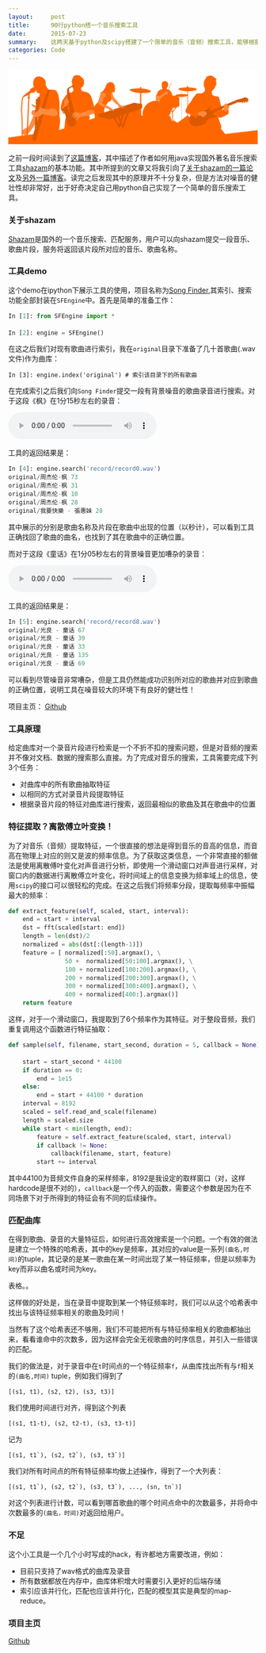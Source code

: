 ```yaml
---
layout:     post
title:      90行python搭一个音乐搜索工具
date:       2015-07-23
summary:    这两天基于python及scipy搭建了一个简单的音乐（音频）搜索工具，能够根据音乐片段对曲库进行检索，并在嘈杂环境中经受住了考验。
categories: Code
---
```


![](/images/music.jpg)

之前一段时间读到了[这篇博客](http://www.redcode.nl/blog/2010/06/creating-shazam-in-java/)，其中描述了作者如何用java实现国外著名音乐搜索工具[shazam](http://www.shazam.com/music/web/home.html)的基本功能。其中所提到的文章又将我引向了[关于shazam的一篇论文](http://www.ee.columbia.edu/~dpwe/papers/Wang03-shazam.pdf)及[另外一篇博客](https://laplacian.wordpress.com/2009/01/10/how-shazam-works/)。读完之后发现其中的原理并不十分复杂，但是方法对噪音的健壮性却非常好，出于好奇决定自己用python自己实现了一个简单的音乐搜索工具。


### 关于shazam

[Shazam](http://www.shazam.com/music/web/home.html)是国外的一个音乐搜索、匹配服务，用户可以向shazam提交一段音乐、歌曲片段，服务将返回该片段所对应的音乐、歌曲名称。

### 工具demo

这个demo在ipython下展示工具的使用，项目名称为[Song Finder](),其索引、搜索功能全部封装在`SFEngine`中。首先是简单的准备工作：

``` python
In [1]: from SFEngine import *

In [2]: engine = SFEngine()
```

在这之后我们对现有歌曲进行索引，我在`original`目录下准备了几十首歌曲(.wav文件)作为曲库：

```
In [3]: engine.index('original') # 索引该目录下的所有歌曲
```

在完成索引之后我们向`Song Finder`提交一段有背景噪音的歌曲录音进行搜索。对于这段《枫》在1分15秒左右的录音：

<audio controls="controls">
  <source src="/images/record0.wav" type="audio/wav" />
</audio>

工具的返回结果是：

``` python
In [4]: engine.search('record/record0.wav')
original/周杰伦-枫 73
original/周杰伦-枫 31
original/周杰伦-枫 10
original/周杰伦-枫 28
original/我要快樂 - 張惠妹 28
```

其中展示的分别是歌曲名称及片段在歌曲中出现的位置（以秒计），可以看到工具正确找回了歌曲的曲名，也找到了其在歌曲中的正确位置。

而对于这段《童话》在1分05秒左右的背景噪音更加嘈杂的录音：

<audio controls="controls">
  <source src="/images/record8.wav" type="audio/wav" />
</audio>

工具的返回结果是：

```python
In [5]: engine.search('record/record8.wav')
original/光良 - 童话 67
original/光良 - 童话 39
original/光良 - 童话 33
original/光良 - 童话 135
original/光良 - 童话 69
```

可以看到尽管噪音非常嘈杂，但是工具仍然能成功识别所对应的歌曲并对应到歌曲的正确位置，说明工具在噪音较大的环境下有良好的健壮性！

项目主页： [Github](https://github.com/zhengqm/SongFinder)


### 工具原理

给定曲库对一个录音片段进行检索是一个不折不扣的搜索问题，但是对音频的搜索并不像对文档、数据的搜索那么直接。为了完成对音乐的搜索，工具需要完成下列3个任务：

+ 对曲库中的所有歌曲抽取特征
+ 以相同的方式对录音片段提取特征
+ 根据录音片段的特征对曲库进行搜索，返回最相似的歌曲及其在歌曲中的位置

### 特征提取？离散傅立叶变换！

为了对音乐（音频）提取特征，一个很直接的想法是得到音乐的音高的信息，而音高在物理上对应的则又是波的频率信息。为了获取这类信息，一个非常直接的额做法是使用离散傅叶变化对声音进行分析，即使用一个滑动窗口对声音进行采样，对窗口内的数据进行离散傅立叶变化，将时间域上的信息变换为频率域上的信息，使用`scipy`的接口可以很轻松的完成。在这之后我们将频率分段，提取每频率中振幅最大的频率：

```python
def extract_feature(self, scaled, start, interval):
    end = start + interval
    dst = fft(scaled[start: end]) 
    length = len(dst)/2  
    normalized = abs(dst[:(length-1)])
    feature = [ normalized[:50].argmax(), \
                50 +  normalized[50:100].argmax(), \
                100 + normalized[100:200].argmax(), \
                200 + normalized[200:300].argmax(), \
                300 + normalized[300:400].argmax(), \
                400 + normalized[400:].argmax()]
    return feature
```
这样，对于一个滑动窗口，我提取到了6个频率作为其特征。对于整段音频，我们重复调用这个函数进行特征抽取：

```python
def sample(self, filename, start_second, duration = 5, callback = None):
    
    start = start_second * 44100
    if duration == 0:
        end = 1e15
    else:
        end = start + 44100 * duration
    interval = 8192
    scaled = self.read_and_scale(filename)
    length = scaled.size
    while start < min(length, end):
        feature = self.extract_feature(scaled, start, interval)
        if callback != None:
            callback(filename, start, feature)
        start += interval
```

其中44100为音频文件自身的采样频率，8192是我设定的取样窗口（对，这样hardcode是很不对的），`callback`是一个传入的函数，需要这个参数是因为在不同场景下对于所得到的特征会有不同的后续操作。


### 匹配曲库

在得到歌曲、录音的大量特征后，如何进行高效搜索是一个问题。一个有效的做法是建立一个特殊的哈希表，其中的key是频率，其对应的value是一系列`(曲名,时间)`的tuple，其记录的是某一歌曲在某一时间出现了某一特征频率，但是以频率为key而非以曲名或时间为key。

表格。。

这样做的好处是，当在录音中提取到某一个特征频率时，我们可以从这个哈希表中找出与该特征频率相关的歌曲及时间！

当然有了这个哈希表还不够用，我们不可能把所有与特征频率相关的歌曲都抽出来，看看谁命中的次数多，因为这样会完全无视歌曲的时序信息，并引入一些错误的匹配。

我们的做法是，对于录音中在`t`时间点的一个特征频率`f`，从曲库找出所有与`f`相关的`(曲名,时间)` tuple，例如我们得到了 

```
[(s1, t1), (s2, t2), (s3, t3)]
```

我们使用时间进行对齐，得到这个列表 

```
[(s1, t1-t), (s2, t2-t), (s3, t3-t)]
```

记为

```
[(s1, t1`), (s2, t2`), (s3, t3`)]
```

我们对所有时间点的所有特征频率均做上述操作，得到了一个大列表：


```
[(s1, t1`), (s2, t2`), (s3, t3`), ..., (sn, tn`)]
```

对这个列表进行计数，可以看到哪首歌曲的哪个时间点命中的次数最多，并将命中次数最多的`(曲名，时间)`对返回给用户。

### 不足

这个小工具是一个几个小时写成的hack，有许都地方需要改进，例如：

+ 目前只支持了wav格式的曲库及录音
+ 所有数据都放在内存中，曲库体积增大时需要引入更好的后端存储
+ 索引应该并行化，匹配也应该并行化，匹配的模型其实是典型的map-reduce。

### 项目主页

[Github](https://github.com/zhengqm/SongFinder)
